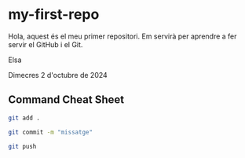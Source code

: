 # my-first-repo

Hola, aquest és el meu primer repositori. Em servirà per aprendre a fer servir el GitHub i el Git.

Elsa

Dimecres 2 d'octubre de 2024

## Command Cheat Sheet

```bash
git add .
```
```bash
git commit -m "missatge"
```
```bash
git push
```
